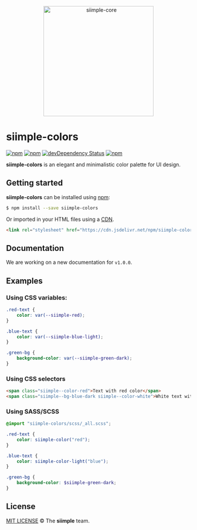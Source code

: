 <div align="center">
  <img height="300px" src="https://rawgit.com/siimple/siimple-colors/master/media/logo-inverted.png" alt="siimple-core">
  <br>
</div>

# siimple-colors

[![npm](https://img.shields.io/npm/v/siimple-colors.svg?style=flat-square)](https://www.npmjs.com/package/siimple-colors)
[![npm](https://img.shields.io/npm/dt/siimple-colors.svg?style=flat-square)](https://www.npmjs.com/package/siimple-colors)
[![devDependency Status](https://david-dm.org/siimple/siimple-colors/dev-status.svg?style=flat-square)](https://david-dm.org/siimple/siimple-colors#info=devDependencies)
[![npm](https://img.shields.io/npm/l/siimple-colors.svg?style=flat-square)](https://github.com/siimpl/siimple-colors)

**siimple-colors** is an elegant and minimalistic color palette for UI design.


## Getting started

**siimple-colors** can be installed using [npm](https://www.npmjs.com/package/siimple-colors):

```bash
$ npm install --save siimple-colors
```

Or imported in your HTML files using a [CDN](https://www.jsdelivr.com/package/npm/siimple-colors).

```html
<link rel="stylesheet" href="https://cdn.jsdelivr.net/npm/siimple-colors@1.0.0-beta/dist/siimple-colors.min.css">
```

## Documentation 

We are working on a new documentation for `v1.0.0`.

## Examples 

### Using CSS variables: 

```css 
.red-text {
    color: var(--siimple-red);
}

.blue-text {
    color: var(--siimple-blue-light);
}

.green-bg {
    background-color: var(--siimple-green-dark);
}
```

### Using CSS selectors

```html 
<span class="siimple--color-red">Text with red color</span>
<span class="siimple--bg-blue-dark siimple--color-white">White text with dark blue color</span>
```

### Using SASS/SCSS 

```scss
@import "siimple-colors/scss/_all.scss";

.red-text {
    color: siimple-color("red");
}

.blue-text {
    color: siimple-color-light("blue");
}

.green-bg {
    background-color: $siimple-green-dark;
}
```

## License

[MIT LICENSE](./LICENSE) &copy; The **siimple** team.
